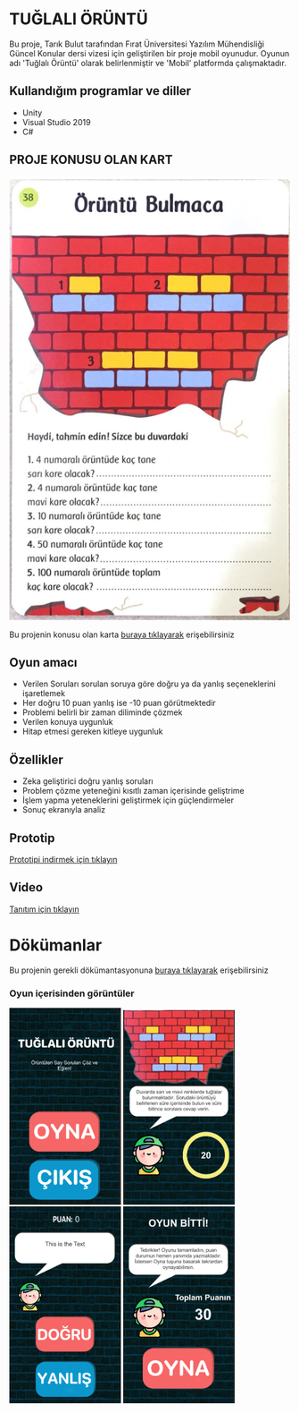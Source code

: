 # TUĞLALI ÖRÜNTÜ
Bu proje, Tarık Bulut tarafından Fırat Üniversitesi Yazılım Mühendisliği Güncel Konular dersi vizesi için geliştirilen bir proje mobil oyunudur. Oyunun adı 'Tuğlalı Örüntü' olarak belirlenmiştir ve 'Mobil' platformda çalışmaktadır.
## Kullandığım programlar ve diller
- Unity
- Visual Studio 2019
- C#
## PROJE KONUSU OLAN KART
<p align="left">
  <img src="https://github.com/Estaed/Tugla_Oruntu_Bulmaca_Oyunu/blob/main/Assets/Graphics/Card.PNG" alt="Açıklama"  />
</p>
Bu projenin konusu olan karta <a href="https://github.com/Estaed/Tugla_Oruntu_Bulmaca_Oyunu/blob/main/Assets/Graphics/Card.PNG" target="_blank" onclick="window.open('https://github.com/Estaed/Tugla_Oruntu_Bulmaca_Oyunu/blob/main/Assets/Graphics/Card.PNG'); return false;">buraya tıklayarak</a> erişebilirsiniz


## Oyun amacı
- Verilen Soruları sorulan soruya göre doğru ya da yanlış seçeneklerini işaretlemek
- Her doğru 10 puan yanlış ise -10 puan görütmektedir
- Problemi belirli bir zaman diliminde çözmek
- Verilen konuya uygunluk
- Hitap etmesi gereken kitleye uygunluk
## Özellikler
- Zeka geliştirici doğru yanlış soruları
- Problem çözme yeteneğini kısıtlı zaman içerisinde geliştrime
- İşlem yapma yeteneklerini geliştirmek için güçlendirmeler
- Sonuç ekranıyla analiz
## Prototip
<a href="https://drive.google.com/file/d/1kfsnVByRi6Gb2CcTZFhC94Qv4WNwpXLY/view?usp=share_link" target="_blank" onclick="window.open('https://drive.google.com/file/d/1kfsnVByRi6Gb2CcTZFhC94Qv4WNwpXLY/view?usp=share_link'); return false;">Prototipi indirmek için tıklayın</a>
## Video
<a href="https://drive.google.com/file/d/1q31BpFUJ02M2CgMEDjsTiluWnw7qifyd/view?usp=sharing" target="_blank" onclick="window.open('https://drive.google.com/file/d/1q31BpFUJ02M2CgMEDjsTiluWnw7qifyd/view?usp=sharing'); return false;">Tanıtım için tıklayın</a> 
# Dökümanlar
Bu projenin gerekli dökümantasyonuna <a href="https://github.com/Estaed/Tugla_Oruntu_Bulmaca_Oyunu/blob/main/Zaman%C3%87izelgesi.pdf" target="_blank" onclick="window.open('https://github.com/Estaed/Tugla_Oruntu_Bulmaca_Oyunu/blob/main/Zaman%C3%87izelgesi.pdf'); return false;">buraya tıklayarak</a> erişebilirsiniz
### Oyun içerisinden görüntüler
<img src="https://github.com/Estaed/Tugla_Oruntu_Bulmaca_Oyunu/blob/main/Assets/Graphics/ss1.PNG" alt="Ana Menü Ekran Görüntüsü" width="200"> <img src="https://github.com/Estaed/Tugla_Oruntu_Bulmaca_Oyunu/blob/main/Assets/Graphics/ss2.PNG" alt="Hikaye Ekran Görüntüsü" width="200"> <img src="https://github.com/Estaed/Tugla_Oruntu_Bulmaca_Oyunu/blob/main/Assets/Graphics/ss3.PNG" alt="Doğru/Yanlış Ekran Görüntüsü" width="200"> <img src="https://github.com/Estaed/Tugla_Oruntu_Bulmaca_Oyunu/blob/main/Assets/Graphics/ss4.PNG" alt="Oyun Sonu Ekran Görüntüsü" width="200"> 
